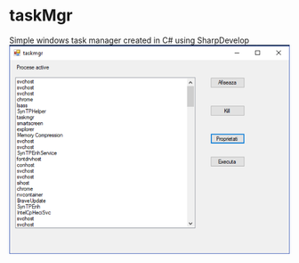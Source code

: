 # taskMgr
Simple windows task manager created in C# using SharpDevelop
![alt text](https://github.com/sorinistratoiu/taskMgr/blob/master/taskmgr.png)
